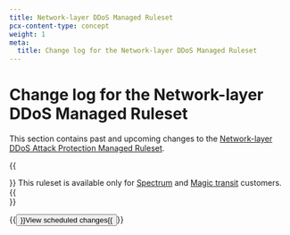 ```yaml
---
title: Network-layer DDoS Managed Ruleset
pcx-content-type: concept
weight: 1
meta:
  title: Change log for the Network-layer DDoS Managed Ruleset
---
```


# Change log for the Network-layer DDoS Managed Ruleset

This section contains past and upcoming changes to the [Network-layer DDoS Attack Protection Managed Ruleset](/ddos-protection/managed-rulesets/network/).

{{<Aside type="note">}}
This ruleset is available only for [Spectrum](/spectrum/) and [Magic transit](/magic-transit/) customers.
{{</Aside>}}

{{<button type="primary" href="/ddos-protection/change-log/network/scheduled-changes/">}}View scheduled changes{{</button>}}
